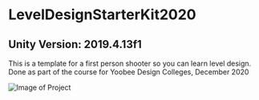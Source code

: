 # LevelDesignStarterKit2020
## Unity Version: 2019.4.13f1

This is a template for a first person shooter so you can learn level design.
Done as part of the course for Yoobee Design Colleges, December 2020

![Image of Project](https://github.com/SteveRodkissAtBurnside/LevelDesignStarterKit2020/blob/main/Screenshot.jpg)
